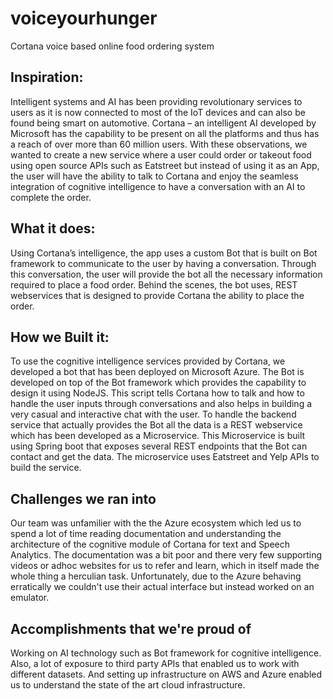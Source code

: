 # voiceyourhunger
Cortana voice based online food ordering system

## Inspiration:
Intelligent systems and AI has been providing revolutionary services to users as it is now connected to most of the IoT devices and can also be found being smart on automotive. Cortana – an intelligent AI developed by Microsoft has the capability to be present on all the platforms and thus has a reach of over more than 60 million users. With these observations, we wanted to create a new service where a user could order or takeout food using open source APIs such as Eatstreet but instead of using it as an App, the user will have the ability to talk to Cortana and enjoy the seamless integration of cognitive intelligence to have a conversation with an AI to complete the order.

## What it does:
Using Cortana’s intelligence, the app uses a custom Bot that is built on Bot framework to communicate to the user by having a conversation. Through this conversation, the user will provide the bot all the necessary information required to place a food order. Behind the scenes, the bot uses, REST webservices that is designed to provide Cortana the ability to place the order.

## How we Built it:
To use the cognitive intelligence services provided by Cortana, we developed a bot that has been deployed on Microsoft Azure. The Bot is developed on top of the Bot framework which provides the capability to design it using NodeJS. This script tells Cortana how to talk and how to handle the user inputs through conversations and also helps in building a very casual and interactive chat with the user.
To handle the backend service that actually provides the Bot all the data is a REST webservice which has been developed as a Microservice. This Microservice is built using Spring boot that exposes several REST endpoints that the Bot can contact and get the data. The microservice uses Eatstreet and Yelp APIs to build the service.

## Challenges we ran into
Our team was unfamilier with the the Azure ecosystem which led us to spend a lot of time reading documentation and understanding the architecture of the cognitive module of Cortana for text and Speech Analytics. The documentation was a bit poor and there very few supporting videos or adhoc websites for us to refer and learn, which in itself made the whole thing a herculian task. Unfortunately, due to the Azure behaving erratically we couldn't use their actual interface but instead worked on an emulator.

## Accomplishments that we're proud of
Working on AI technology such as Bot framework for cognitive intelligence. Also, a lot of exposure to third party APIs that enabled us to work with different datasets. And setting up infrastructure on AWS and Azure enabled us to understand the state of the art cloud infrastructure.
